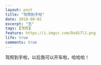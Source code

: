 ```yaml
---
layout: post
title: "驾照到手啦"
date: 2018-08-02
excerpt: "无"
tags: [驾照]
feature: https://i.imgur.com/Ds6S7lJ.png
life: true
comments: true
---
```

驾照到手啦，以后我可以开车啦，哈哈哈！
